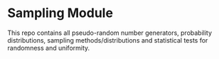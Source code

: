 # Sampling Module

This repo contains all pseudo-random number generators, probability distributions, sampling methods/distributions and statistical tests for randomness and uniformity.

